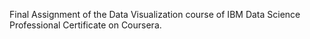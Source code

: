 Final Assignment of the Data Visualization course of IBM Data Science Professional Certificate on Coursera.

